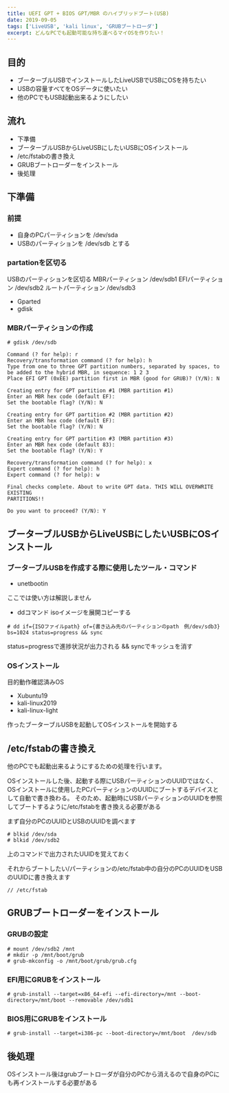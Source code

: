 ```yaml
---
title: UEFI GPT + BIOS GPT/MBR のハイブリッドブート(USB)
date: 2019-09-05
tags: ['LiveUSB', 'kali linux', 'GRUBブートローダ']
excerpt: どんなPCでも起動可能な持ち運べるマイOSを作りたい！
---
```


## 目的
- ブーターブルUSBでインストールしたLiveUSBでUSBにOSを持ちたい
- USBの容量すべてをOSデータに使いたい
- 他のPCでもUSB起動出来るようにしたい


## 流れ
- 下準備
- ブーターブルUSBからLiveUSBにしたいUSBにOSインストール
- /etc/fstabの書き換え
- GRUBブートローダーをインストール
- 後処理


## 下準備
### 前提


- 自身のPCパーティションを /dev/sda
- USBのパーティションを /dev/sdb
とする


### partationを区切る
USBのパーティションを区切る
MBRパーティション /dev/sdb1
EFIパーティション /dev/sdb2
ルートパーティション /dev/sdb3


- Gparted
- gdisk


### MBRパーティションの作成
```
# gdisk /dev/sdb

Command (? for help): r
Recovery/transformation command (? for help): h
Type from one to three GPT partition numbers, separated by spaces, to be added to the hybrid MBR, in sequence: 1 2 3
Place EFI GPT (0xEE) partition first in MBR (good for GRUB)? (Y/N): N

Creating entry for GPT partition #1 (MBR partition #1)
Enter an MBR hex code (default EF):
Set the bootable flag? (Y/N): N

Creating entry for GPT partition #2 (MBR partition #2)
Enter an MBR hex code (default EF):
Set the bootable flag? (Y/N): N

Creating entry for GPT partition #3 (MBR partition #3)
Enter an MBR hex code (default 83):
Set the bootable flag? (Y/N): Y

Recovery/transformation command (? for help): x
Expert command (? for help): h
Expert command (? for help): w

Final checks complete. About to write GPT data. THIS WILL OVERWRITE EXISTING
PARTITIONS!!

Do you want to proceed? (Y/N): Y
```


## ブーターブルUSBからLiveUSBにしたいUSBにOSインストール
### ブーターブルUSBを作成する際に使用したツール・コマンド
- unetbootin


ここでは使い方は解説しません


- ddコマンド
    isoイメージを展開コピーする
```
# dd if={ISOファイルpath} of={書き込み先のパーティションのpath　例/dev/sdb3} bs=1024 status=progress && sync
```
status=progressで進捗状況が出力される
&& syncでキッシュを消す


### OSインストール
目的動作確認済みOS
- Xubuntu19
- kali-linux2019
- kali-linux-light


作ったブーターブルUSBを起動してOSインストールを開始する


## /etc/fstabの書き換え
他のPCでも起動出来るようにするための処理を行います。


OSインストールした後、起動する際にUSBパーティションのUUIDではなく、OSインストールに使用したPCパーティションのUUIDにブートするデバイスとして自動で書き換わる。
そのため、起動時にUSBパーティションのUUIDを参照してブートするように/etc/fstabを書き換える必要がある


まず自分のPCのUUIDとUSBのUUIDを調べます
```
# blkid /dev/sda
# blkid /dev/sdb2
```
上のコマンドで出力されたUUIDを覚えておく

それからブートしたい/パーティションの/etc/fstab中の自分のPCのUUIDをUSBのUUIDに書き換えます
```
// /etc/fstab
```


## GRUBブートローダーをインストール
### GRUBの設定
```
# mount /dev/sdb2 /mnt
# mkdir -p /mnt/boot/grub
# grub-mkconfig -o /mnt/boot/grub/grub.cfg
```
### EFI用にGRUBをインストール
```
# grub-install --target=x86_64-efi --efi-directory=/mnt --boot-directory=/mnt/boot --removable /dev/sdb1
```


### BIOS用にGRUBをインストール
```
# grub-install --target=i386-pc --boot-directory=/mnt/boot  /dev/sdb
```


## 後処理
OSインストール後はgrubブートローダが自分のPCから消えるので自身のPCにも再インストールする必要がある
